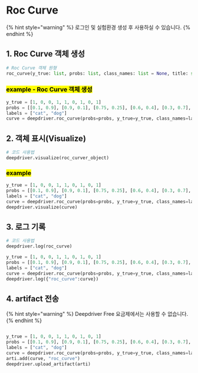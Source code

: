 # Roc Curve

{% hint style="warning" %}
로그인 및 실험환경 생성 후 사용하실 수 있습니다.
{% endhint %}

## 1. Roc Curve 객체 생성

```python
# Roc Curve 객체 원형
roc_curve(y_true: list, probs: list, class_names: list = None, title: str = None)
```

### <mark style="background-color:yellow;">example - Roc Curve 객체 생성</mark>

```python
y_true = [1, 0, 0, 1, 1, 0, 1, 0, 1]
probs = [[0.1, 0.9], [0.9, 0.1], [0.75, 0.25], [0.6, 0.4], [0.3, 0.7], [0.6, 0.4], [0.7, 0.3], [0.5, 0.5], [0.8, 0.2]]
labels = ["cat", "dog"]
curve = deepdriver.roc_curve(probs=probs, y_true=y_true, class_names=labels, title="roc_curve")
```

## 2. 객체 표시(Visualize)

```python
# 코드 사용법
deepdriver.visualize(roc_curver_object)
```

### <mark style="background-color:yellow;">example</mark>

```python
y_true = [1, 0, 0, 1, 1, 0, 1, 0, 1]
probs = [[0.1, 0.9], [0.9, 0.1], [0.75, 0.25], [0.6, 0.4], [0.3, 0.7], [0.6, 0.4], [0.7, 0.3], [0.5, 0.5], [0.8, 0.2]]
labels = ["cat", "dog"]
curve = deepdriver.roc_curve(probs=probs, y_true=y_true, class_names=labels, title="roc_curve")
deepdriver.visualize(curve)
```

## 3. 로그 기록

```python
# 코드 사용법
deepdriver.log(roc_curve)
```

```python
y_true = [1, 0, 0, 1, 1, 0, 1, 0, 1]
probs = [[0.1, 0.9], [0.9, 0.1], [0.75, 0.25], [0.6, 0.4], [0.3, 0.7], [0.6, 0.4], [0.7, 0.3], [0.5, 0.5], [0.8, 0.2]]
labels = ["cat", "dog"]
curve = deepdriver.roc_curve(probs=probs, y_true=y_true, class_names=labels, title="roc_curve")
deepdriver.log({"roc_curve":curve})
```

## 4. artifact 전송

{% hint style="warning" %}
Deepdriver Free 요금제에서는 사용할 수 없습니다.
{% endhint %}

```python

y_true = [1, 0, 0, 1, 1, 0, 1, 0, 1]
probs = [[0.1, 0.9], [0.9, 0.1], [0.75, 0.25], [0.6, 0.4], [0.3, 0.7], [0.6, 0.4], [0.7, 0.3], [0.5, 0.5], [0.8, 0.2]]
labels = ["cat", "dog"]
curve = deepdriver.roc_curve(probs=probs, y_true=y_true, class_names=labels, title="roc_curve")
arti.add(curve, "roc_curve")
deepdriver.upload_artifact(arti)
```
